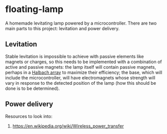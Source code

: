 # floating-lamp

A homemade levitating lamp powered by a microcontroller. There are two main parts to this project: levitation and power delivery.

## Levitation

Stable levitation is impossible to achieve with passive elements like magnets or charges, so this needs to be implemented with a combination of active and passive magnets: the lamp itself will contain passive magnets, perhaps in a [Halbach array](https://en.wikipedia.org/wiki/Halbach_array) to maximize their efficiency; the base, which will include the microcontroller, will have electromagnets whose strength will vary in response to the detected position of the lamp (how this should be done is to be determined).

## Power delivery

Resources to look into:

1. https://en.wikipedia.org/wiki/Wireless_power_transfer
